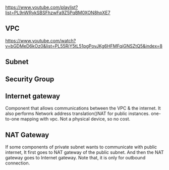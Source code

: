 
https://www.youtube.com/playlist?list=PL9nWRykSBSFhzwFa9Z5PqBM0XON8hpXE7

## VPC

https://www.youtube.com/watch?v=bGDMeD6kOz0&list=PL55RiY5tL51pgPovJKg6HFMFqiGNSZtQ5&index=8


## Subnet



## Security Group


## Internet gateway
Component that allows communications between the VPC & the internet. It also performs Network address translation()NAT for public instances.
one-to-one mapping with vpc. Not a physical device, so no cost.


## NAT Gateway
If some components of private subnet wants to communicate with public internet, It first goes to NAT gateway of the public subnet.
And then the NAT gateway goes to Internet gateway. Note that, it is only for outbound connection.
